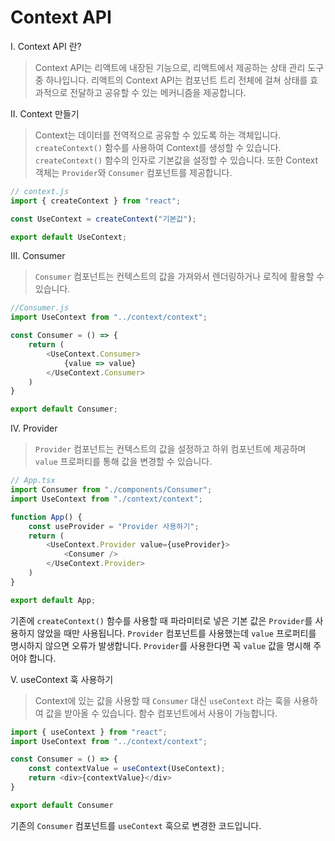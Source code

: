 # Context API

I. Context API 란?

> Context API는 리액트에 내장된 기능으로, 리액트에서 제공하는 상태 관리 도구 중 하나입니다. 리액트의 Context API는 컴포넌트 트리 전체에 걸쳐 상태를 효과적으로 전달하고 공유할 수 있는 메커니즘을 제공합니다.

II. Context 만들기

> Context는 데이터를 전역적으로 공유할 수 있도록 하는 객체입니다. `createContext()` 함수를 사용하여 Context를 생성할 수 있습니다. `createContext()` 함수의 인자로 기본값을 설정할 수 있습니다. 또한 Context 객체는 `Provider`와 `Consumer` 컴포넌트를 제공합니다.

```js
// context.js
import { createContext } from "react";

const UseContext = createContext("기본값");

export default UseContext;
```

III. Consumer

> `Consumer` 컴포넌트는 컨텍스트의 값을 가져와서 렌더링하거나 로직에 활용할 수 있습니다.

```js
//Consumer.js
import UseContext from "../context/context";

const Consumer = () => {
	return (
		<UseContext.Consumer>
			{value => value}
		</UseContext.Consumer>
	)
}

export default Consumer;
```

IV. Provider

> `Provider` 컴포넌트는 컨텍스트의 값을 설정하고 하위 컴포넌트에 제공하며 `value` 프로퍼티를 통해 값을 변경할 수 있습니다.

```js
// App.tsx
import Consumer from "./components/Consumer";
import UseContext from "./context/context";

function App() {
    const useProvider = "Provider 사용하기";
    return (
        <UseContext.Provider value={useProvider}>
            <Consumer />
        </UseContext.Provider>
    )
}

export default App;
```

기존에 `createContext()` 함수를 사용할 때 파라미터로 넣은 기본 값은 `Provider`를 사용하지 않았을 때만 사용됩니다. `Provider` 컴포넌트를 사용했는데 `value` 프로퍼티를 명시하지 않으면 오류가 발생합니다. `Provider`를 사용한다면 꼭 `value` 값을 명시해 주어야 합니다.

V. useContext 훅 사용하기

> Context에 있는 값을 사용할 때 `Consumer` 대신 `useContext` 라는 훅을 사용하여 값을 받아올 수 있습니다. 함수 컴포넌트에서 사용이 가능합니다.

```js
import { useContext } from "react";
import UseContext from "../context/context";

const Consumer = () => {
	const contextValue = useContext(UseContext);
	return <div>{contextValue}</div>
}

export default Consumer
```

기존의 `Consumer` 컴포넌트를 `useContext` 훅으로 변경한 코드입니다.